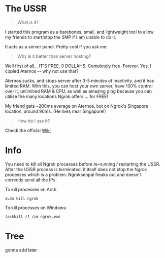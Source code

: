 # The USSR
> What is it?

I started this program as a barebones, small, and lightweight tool to allow my friends to start/stop the SMP if I am unable to do it.

It acts as a server panel. Pretty cool if you ask me.

> Why is it better than server hosting?

Well first of all... IT'S FREE. 0 DOLLAHS. Completely free. Forever. Yes, I copied Aternos -- why not use that?

Aternos sucks, and stops server after 3-5 minutes of inactivity, and it has limited RAM. With this, you can host your own server, have 100% control over it, unlimitied RAM & CPU, as well as amazing ping because you can utilise the many locations Ngrok offers ... for FREE!

My friend gets ~200ms average on Aternos, but on Ngrok's Singapore location, around 90ms. (He lives near Singapore!)

> How do I use it?

Check the official [Wiki](https://mick.gdn/dir.html)

# Info
You need to kill all Ngrok processes before re-running / restarting the USSR. After the USSR process is terminated, it itself does not stop the Ngrok processes which is a problem. Ngroksenpai freaks out and doesn't correctly send all the IPs.

To kill processes on Arch:

`sudo kill ngrok`

To kill processes on Windows:

`taskkill /f /im ngrok.exe`

# Tree
gonna add later
